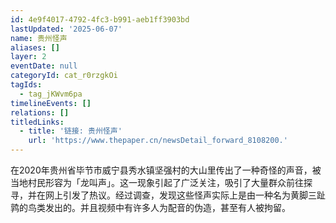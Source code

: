 ```yaml
---
id: 4e9f4017-4792-4fc3-b991-aeb1ff3903bd
lastUpdated: '2025-06-07'
name: 贵州怪声
aliases: []
layer: 2
eventDate: null
categoryId: cat_r0rzgkOi
tagIds:
  - tag_jKWvm6pa
timelineEvents: []
relations: []
titledLinks:
  - title: '链接: 贵州怪声'
    url: 'https://www.thepaper.cn/newsDetail_forward_8108200.'
---
```

在2020年贵州省毕节市威宁县秀水镇坚强村的大山里传出了一种奇怪的声音，被当地村民形容为「龙叫声」。这一现象引起了广泛关注，吸引了大量群众前往探寻，并在网上引发了热议。经过调查，发现这些怪声实际上是由一种名为黄脚三趾鹑的鸟类发出的。并且视频中有许多人为配音的伪造，甚至有人被拘留。
